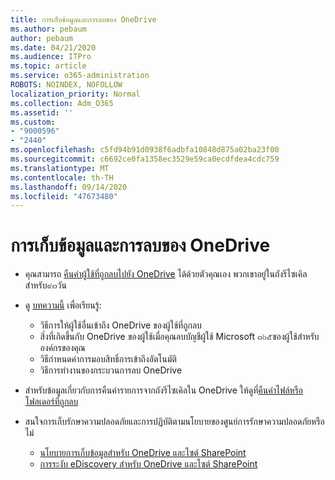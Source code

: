 ```yaml
---
title: การเก็บข้อมูลและการลบของ OneDrive
ms.author: pebaum
author: pebaum
ms.date: 04/21/2020
ms.audience: ITPro
ms.topic: article
ms.service: o365-administration
ROBOTS: NOINDEX, NOFOLLOW
localization_priority: Normal
ms.collection: Adm_O365
ms.assetid: ''
ms.custom:
- "9000596"
- "2440"
ms.openlocfilehash: c5fd94b91d0938f6adbfa10848d875a02ba23f00
ms.sourcegitcommit: c6692ce0fa1358ec3529e59ca0ecdfdea4cdc759
ms.translationtype: MT
ms.contentlocale: th-TH
ms.lasthandoff: 09/14/2020
ms.locfileid: "47673480"
---
```

# <a name="onedrive-retention-and-deletion"></a>การเก็บข้อมูลและการลบของ OneDrive

- คุณสามารถ [คืนค่าผู้ใช้ที่ถูกลบไปยัง OneDrive](https://docs.microsoft.com/onedrive/restore-deleted-onedrive) ได้ด้วยตัวคุณเอง พวกเขาอยู่ในถังรีไซเคิลสำหรับ๙๓วัน

- ดู [บทความนี้](https://docs.microsoft.com/onedrive/retention-and-deletion) เพื่อเรียนรู้:
    - วิธีการให้ผู้ใช้อื่นเข้าถึง OneDrive ของผู้ใช้ที่ถูกลบ
    - สิ่งที่เกิดขึ้นกับ OneDrive ของผู้ใช้เมื่อคุณลบบัญชีผู้ใช้ Microsoft ๓๖๕ของผู้ใช้สำหรับองค์กรของคุณ
    - วิธีกำหนดค่าการมอบสิทธิ์การเข้าถึงอัตโนมัติ
    - วิธีการทำงานของกระบวนการลบ OneDrive

- สำหรับข้อมูลเกี่ยวกับการคืนค่ารายการจากถังรีไซเคิลใน OneDrive ให้ดูที่[คืนค่าไฟล์หรือโฟลเดอร์ที่ถูกลบ](https://support.office.com/article/949ada80-0026-4db3-a953-c99083e6a84f)

- สนใจการเก็บรักษาความปลอดภัยและการปฏิบัติตามนโยบายของศูนย์การรักษาความปลอดภัยหรือไม่
    - [นโยบายการเก็บข้อมูลสำหรับ OneDrive และไซต์ SharePoint](https://docs.microsoft.com/microsoft-365/compliance/retention-policies)
    - [การระงับ eDiscovery สำหรับ OneDrive และไซต์ SharePoint](https://docs.microsoft.com/office365/securitycompliance/ediscovery-cases#step-4-place-content-locations-on-hold)
